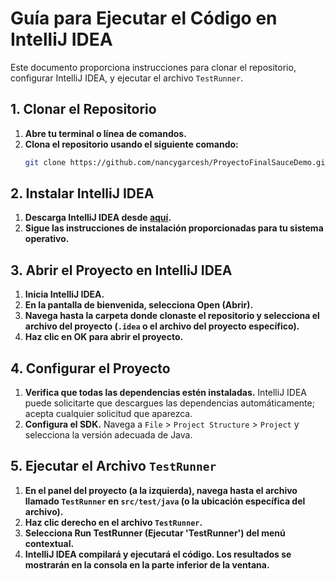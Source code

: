 # Guía para Ejecutar el Código en IntelliJ IDEA

Este documento proporciona instrucciones para clonar el repositorio, configurar IntelliJ IDEA, y ejecutar el archivo `TestRunner`.

## 1. Clonar el Repositorio

1. **Abre tu terminal o línea de comandos.**
2. **Clona el repositorio usando el siguiente comando:**
   ```bash
   git clone https://github.com/nancygarcesh/ProyectoFinalSauceDemo.git
   ```

## 2. Instalar IntelliJ IDEA

1. **Descarga IntelliJ IDEA desde [aquí](https://www.jetbrains.com/idea/download/).**
2. **Sigue las instrucciones de instalación proporcionadas para tu sistema operativo.**

## 3. Abrir el Proyecto en IntelliJ IDEA

1. **Inicia IntelliJ IDEA.**
2. **En la pantalla de bienvenida, selecciona Open (Abrir).**
3. **Navega hasta la carpeta donde clonaste el repositorio y selecciona el archivo del proyecto (`.idea` o el archivo del proyecto específico).**
4. **Haz clic en OK para abrir el proyecto.**

## 4. Configurar el Proyecto

1. **Verifica que todas las dependencias estén instaladas.** IntelliJ IDEA puede solicitarte que descargues las dependencias automáticamente; acepta cualquier solicitud que aparezca.
2. **Configura el SDK.** Navega a `File` > `Project Structure` > `Project` y selecciona la versión adecuada de Java.

## 5. Ejecutar el Archivo `TestRunner`

1. **En el panel del proyecto (a la izquierda), navega hasta el archivo llamado `TestRunner` en `src/test/java` (o la ubicación específica del archivo).**
2. **Haz clic derecho en el archivo `TestRunner`.**
3. **Selecciona Run TestRunner (Ejecutar 'TestRunner') del menú contextual.**
4. **IntelliJ IDEA compilará y ejecutará el código. Los resultados se mostrarán en la consola en la parte inferior de la ventana.**

